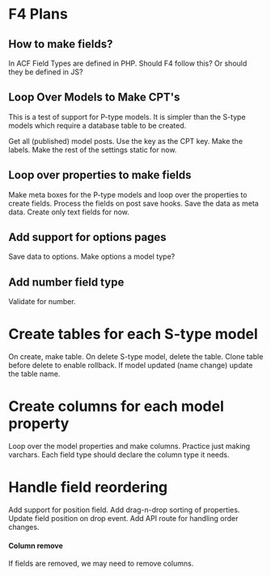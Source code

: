 # F4 Plans

## How to make fields? 

In ACF Field Types are defined in PHP. Should F4 follow this? Or should they be defined in JS? 

## Loop Over Models to Make CPT's

This is a test of support for P-type models. It is simpler than the S-type models which require a database table to be created.

Get all (published) model posts. Use the key as the CPT key. Make the labels. Make the rest of the settings static for now. 

## Loop over properties to make fields

Make meta boxes for the P-type models and loop over the properties to create fields. Process the fields on post save hooks. Save the data as meta data. Create only text fields for now. 

## Add support for options pages

Save data to options. Make options a model type? 

## Add number field type

Validate for number. 

# Create tables for each S-type model 

On create, make table. On delete S-type model, delete the table. Clone table before delete to enable rollback. If model updated (name change) update the table name. 

# Create columns for each model property

Loop over the model properties and make columns. Practice just making varchars. Each field type should declare the column type it needs. 

# Handle field reordering

Add support for position field. Add drag-n-drop sorting of properties. Update field position on drop event. Add API route for handling order changes. 

#### Column remove

If fields are removed, we may need to remove columns. 

